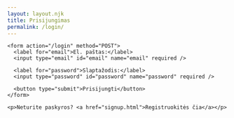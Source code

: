 ```yaml
---
layout: layout.njk
title: Prisijungimas
permalink: /login/
---
```


    <form action="/login" method="POST">
      <label for="email">El. paštas:</label>
      <input type="email" id="email" name="email" required />

      <label for="password">Slaptažodis:</label>
      <input type="password" id="password" name="password" required />

      <button type="submit">Prisijungti</button>
    </form>

    <p>Neturite paskyros? <a href="signup.html">Registruokitės čia</a></p>
